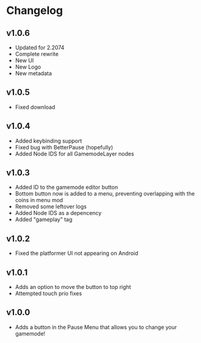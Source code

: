 # Changelog
## v1.0.6
- Updated for 2.2074
- Complete rewrite
- New UI
- New Logo
- New metadata
## v1.0.5
- Fixed download
## v1.0.4
- Added keybinding support
- Fixed bug with BetterPause (hopefully)
- Added Node IDS for all GamemodeLayer nodes
## v1.0.3
- Added ID to the gamemode editor button
- Bottom button now is added to a menu, preventing overlapping with the coins in menu mod
- Removed some leftover logs
- Added Node IDS as a depencency
- Added "gameplay" tag
## v1.0.2
- Fixed the platformer UI not appearing on Android
## v1.0.1
- Adds an option to move the button to top right
- Attempted touch prio fixes
## v1.0.0
- Adds a button in the Pause Menu that allows you to change your gamemode!
